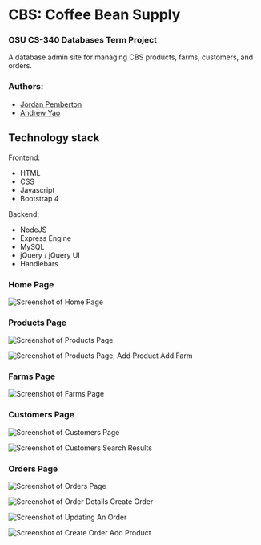 # CBS: Coffee Bean Supply

### OSU CS-340 Databases Term Project

A database admin site for managing CBS products, farms, customers, and orders.

### Authors: 
* [Jordan Pemberton](https://github.com/jordanpemberton)
* [Andrew Yao](https://github.com/andrew-yao)


## Technology stack

Frontend:
* HTML 
* CSS
* Javascript
* Bootstrap 4

Backend:
* NodeJS
* Express Engine
* MySQL
* jQuery / jQuery UI
* Handlebars

### Home Page

![Screenshot of Home Page](https://github.com/jordanpemberton/cbs_coffee/blob/master/cbs_documentation/CBSHomePage.jpg)

### Products Page

![Screenshot of Products Page](https://github.com/jordanpemberton/cbs_coffee/blob/master/cbs_documentation/Products.png)

![Screenshot of Products Page, Add Product Add Farm](https://github.com/jordanpemberton/cbs_coffee/blob/master/cbs_documentation/AddProductAddFarm.png)

### Farms Page

![Screenshot of Farms Page](https://github.com/jordanpemberton/cbs_coffee/blob/master/cbs_documentation/Farms.png)

### Customers Page

<!-- ![Screenshot of Customers Page](https://github.com/jordanpemberton/cbs_coffee/blob/master/cbs_documentation/Customers.png) -->

![Screenshot of Customers Page](https://github.com/jordanpemberton/cbs_coffee/blob/master/cbs_documentation/CustomersSearch.png)

![Screenshot of Customers Search Results](https://github.com/jordanpemberton/cbs_coffee/blob/master/cbs_documentation/SearchCustomersResults.png)

### Orders Page

![Screenshot of Orders Page](https://github.com/jordanpemberton/cbs_coffee/blob/master/cbs_documentation/Orders.png)

![Screenshot of Order Details Create Order](https://github.com/jordanpemberton/cbs_coffee/blob/master/cbs_documentation/OrderDetailsCreateOrder.png)

![Screenshot of Updating An Order](https://github.com/jordanpemberton/cbs_coffee/blob/master/cbs_documentation/UpdateOrder.png)

![Screenshot of Create Order Add Product](https://github.com/jordanpemberton/cbs_coffee/blob/master/cbs_documentation/CreateOrderAddProduct.png)
